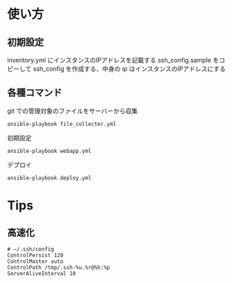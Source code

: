 # 使い方
## 初期設定
inventory.yml にインスタンスのIPアドレスを記載する
ssh_config.sample をコピーして ssh_config を作成する、中身の ip はインスタンスのIPアドレスにする

## 各種コマンド

git での管理対象のファイルをサーバーから収集
```
ansible-playbook file_collecter.yml
```

初期設定
```
ansible-playbook webapp.yml
```

デプロイ
```
ansible-playbook deploy.yml
```

# Tips
## 高速化
```
# ~/.ssh/config
ControlPersist 120
ControlMaster auto
ControlPath /tmp/.ssh-%u.%r@%h:%p
ServerAliveInterval 10
```